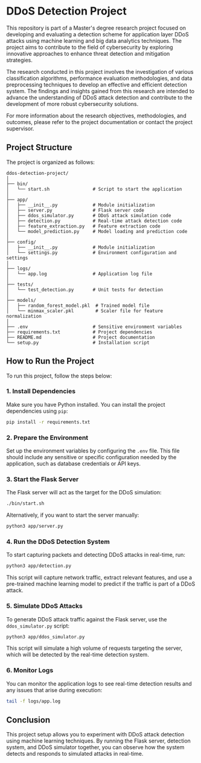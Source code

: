 
# DDoS Detection Project

This repository is part of a Master's degree research project focused on developing and evaluating a detection scheme for application layer DDoS attacks using machine learning and big data analytics techniques. The project aims to contribute to the field of cybersecurity by exploring innovative approaches to enhance threat detection and mitigation strategies.

The research conducted in this project involves the investigation of various classification algorithms, performance evaluation methodologies, and data preprocessing techniques to develop an effective and efficient detection system. The findings and insights gained from this research are intended to advance the understanding of DDoS attack detection and contribute to the development of more robust cybersecurity solutions.

For more information about the research objectives, methodologies, and outcomes, please refer to the project documentation or contact the project supervisor.

## Project Structure

The project is organized as follows:

```
ddos-detection-project/
│
├── bin/
│   └── start.sh                # Script to start the application
│
├── app/
│   ├── __init__.py             # Module initialization
│   ├── server.py               # Flask server code
│   ├── ddos_simulator.py       # DDoS attack simulation code
│   ├── detection.py            # Real-time attack detection code
│   ├── feature_extraction.py   # Feature extraction code
│   └── model_prediction.py     # Model loading and prediction code
│
├── config/
│   ├── __init__.py             # Module initialization
│   └── settings.py             # Environment configuration and settings
│
├── logs/
│   └── app.log                 # Application log file
│
├── tests/
│   └── test_detection.py       # Unit tests for detection
│
├── models/
│   ├── random_forest_model.pkl  # Trained model file
│   └── minmax_scaler.pkl        # Scaler file for feature normalization
│
├── .env                        # Sensitive environment variables
├── requirements.txt            # Project dependencies
├── README.md                   # Project documentation
└── setup.py                    # Installation script
```

## How to Run the Project

To run this project, follow the steps below:

### 1. Install Dependencies

Make sure you have Python installed. You can install the project dependencies using `pip`:

```bash
pip install -r requirements.txt
```

### 2. Prepare the Environment

Set up the environment variables by configuring the `.env` file. This file should include any sensitive or specific configuration needed by the application, such as database credentials or API keys.

### 3. Start the Flask Server

The Flask server will act as the target for the DDoS simulation:

```bash
./bin/start.sh
```

Alternatively, if you want to start the server manually:

```bash
python3 app/server.py
```

### 4. Run the DDoS Detection System

To start capturing packets and detecting DDoS attacks in real-time, run:

```bash
python3 app/detection.py
```

This script will capture network traffic, extract relevant features, and use a pre-trained machine learning model to predict if the traffic is part of a DDoS attack.

### 5. Simulate DDoS Attacks

To generate DDoS attack traffic against the Flask server, use the `ddos_simulator.py` script:

```bash
python3 app/ddos_simulator.py
```

This script will simulate a high volume of requests targeting the server, which will be detected by the real-time detection system.

### 6. Monitor Logs

You can monitor the application logs to see real-time detection results and any issues that arise during execution:

```bash
tail -f logs/app.log
```

## Conclusion

This project setup allows you to experiment with DDoS attack detection using machine learning techniques. By running the Flask server, detection system, and DDoS simulator together, you can observe how the system detects and responds to simulated attacks in real-time.